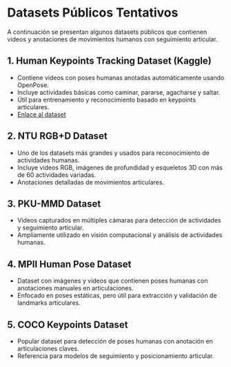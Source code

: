 # Datasets Públicos Tentativos

A continuación se presentan algunos datasets públicos que contienen videos y anotaciones de movimientos humanos con seguimiento articular.

## 1. Human Keypoints Tracking Dataset (Kaggle)

- Contiene videos con poses humanas anotadas automáticamente usando OpenPose.
- Incluye actividades básicas como caminar, pararse, agacharse y saltar.
- Útil para entrenamiento y reconocimiento basado en keypoints articulares.
- [Enlace al dataset](https://www.kaggle.com/datasets/pashupatigupta/human-keypoints-tracking-dataset)

## 2. NTU RGB+D Dataset

- Uno de los datasets más grandes y usados para reconocimiento de actividades humanas.
- Incluye videos RGB, imágenes de profundidad y esqueletos 3D con más de 60 actividades variadas.
- Anotaciones detalladas de movimientos articulares.

## 3. PKU-MMD Dataset

- Videos capturados en múltiples cámaras para detección de actividades y seguimiento articular.
- Ampliamente utilizado en visión computacional y análisis de actividades humanas.

## 4. MPII Human Pose Dataset

- Dataset con imágenes y videos que contienen poses humanas con anotaciones manuales en articulaciones.
- Enfocado en poses estáticas, pero útil para extracción y validación de landmarks articulares.

## 5. COCO Keypoints Dataset

- Popular dataset para detección de poses humanas con anotación en articulaciones claves.
- Referencia para modelos de seguimiento y posicionamiento articular.

